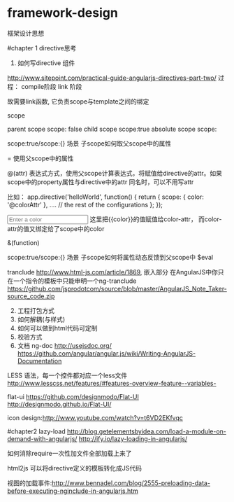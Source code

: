 framework-design
================

框架设计思想

#chapter 1 directive思考
1. 如何写directive 组件

http://www.sitepoint.com/practical-guide-angularjs-directives-part-two/
过程：
compile阶段
link 阶段

故需要link函数, 它负责scope与template之间的绑定

scope

parent scope    scope: false
child scope     scope:true
absolute scope  scope:

scope:true/scope:{} 场景
子scope如何取父scope中的属性

= 使用父scope中的属性

@(attr) 表达式方式，使用父scope计算表达式，将赋值给directive的attr。如果scope中的property属性与directive中的attr 同名时，可以不用写attr

比如：
app.directive('helloWorld', function() {
  return {
    scope: {
      color: '@colorAttr'
    },
    ....
    // the rest of the configurations
  };
});
<body ng-controller="MainCtrl">
  <input type="text" ng-model="color" placeholder="Enter a color"/>
  <hello-world color-attr="{{color}}"/>
</body>
这里把{{color}}的值赋值给color-attr， 而color-attr的值又绑定给了scope中的color

&(function)

scope:true/scope:{} 场景
子scope如何将属性动态反馈到父scope中
$eval

tranclude
http://www.html-js.com/article/1869, 嵌入部分
在AngularJS中你只在一个指令的模板中只能申明一个ng-tranclude
https://github.com/jsprodotcom/source/blob/master/AngularJS_Note_Taker-source_code.zip


2. 工程打包方式
3. 如何解耦(与样式)
4. 如何可以做到html代码可定制
5. 校验方式
6. 文档 ng-doc  http://usejsdoc.org/
   https://github.com/angular/angular.js/wiki/Writing-AngularJS-Documentation

LESS 语法，每一个控件都对应一个less文件
http://www.lesscss.net/features/#features-overview-feature--variables-

flat-ui
https://github.com/designmodo/Flat-UI
http://designmodo.github.io/Flat-UI/

icon design:http://www.youtube.com/watch?v=t6VD2EKfvqc

#chapter2 lazy-load
http://blog.getelementsbyidea.com/load-a-module-on-demand-with-angularjs/
http://ify.io/lazy-loading-in-angularjs/

如何消除require一次性加文件全部加载上来了

html2js 可以将directive定义的模板转化成JS代码

视图的加载事件:http://www.bennadel.com/blog/2555-preloading-data-before-executing-nginclude-in-angularjs.htm
